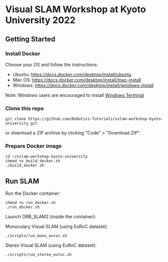 # Visual SLAM Workshop at Kyoto University 2022

## Getting Started

### Install Docker

Choose your OS and follow the instructions:

- Ubuntu: https://docs.docker.com/desktop/install/ubuntu
- Mac OS: https://docs.docker.com/desktop/install/mac-install
- Windows: https://docs.docker.com/desktop/install/windows-install

Note: Windows users are encouraged to install [Windows Terminal](https://apps.microsoft.com/store/detail/windows-terminal/9N0DX20HK701?hl=ja-jp&gl=JP)

### Clone this repo

```shell
git clone https://github.com/Robotics-Tutorials/vslam-workshop-kyoto-university.git
```

or download a ZIP archive by clicking "Code" > "Download ZIP".

### Prepare Docker image

```shell
cd ~/vslam-workshop-kyoto-university
chmod +x build_docker.sh
./build_docker.sh
```

## Run SLAM

Run the Docker container:
```shell
chmod +x run_docker.sh 
./run_docker.sh
```

Launch ORB_SLAM2 (inside the container):

Monoculary Visual SLAM (using EuRoC dataset):
```shell
./scripts/run_mono_euroc.sh
```

Stereo Visual SLAM (using EuRoC dataset):
```shell
./scripts/run_stereo_euroc.sh
```
